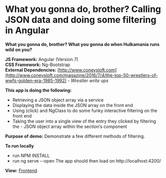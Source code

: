 # What you gonna do, brother? Calling JSON data and doing some filtering in Angular

**What you gonna do, brother? What you gonna do when Hulkamania runs wild on you?**

**JS Framework:** Angular (Version 7)<br>
**CSS Framework:** Ng-Bootstrap<br>
**External Dependencies:** [http://www.coneysloft.com](http://www.coneysloft.com/magazine/2016/7/4/the-top-50-wrestlers-of-wwfs-golden-era-1985-1992) *- Wrestler write ups*

**This app is doing the following:**

- Retrieving a JSON object array via a service
- Displaying the data inside the JSON array on the front end
- Using (click) and NgClass to do some funky interactive filtering on the front end
- Taking the user into a single view of the entry they clicked by filtering the - JSON object array within the section’s component


**Purpose of demo:** Demonstrate a few different methods of filtering.

**To run locally**
- run NPM INSTALL
- run ng serve --open
The app should then load on http://localhost:4200/

**View:** [Frontend](https://angular-wrestlers.netlify.app "See the front end in action")
